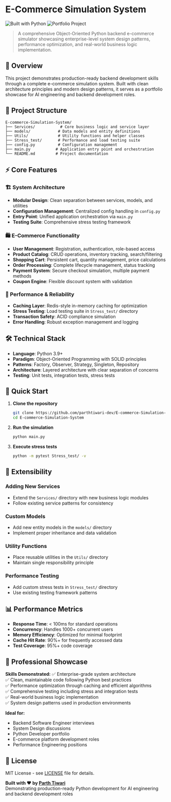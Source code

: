 # E-Commerce Simulation System

![Built with Python](https://img.shields.io/badge/Built%20with-Python-3776AB?style=for-the-badge&logo=python&logoColor=white)
![Portfolio Project](https://img.shields.io/badge/Portfolio-Project-brightgreen?style=for-the-badge&logo=github&logoColor=white)

> A comprehensive Object-Oriented Python backend e-commerce simulator showcasing enterprise-level system design patterns, performance optimization, and real-world business logic implementation.

## 🎯 Overview

This project demonstrates production-ready backend development skills through a complete e-commerce simulation system. Built with clean architecture principles and modern design patterns, it serves as a portfolio showcase for AI engineering and backend development roles.

## 📁 Project Structure

```
E-commerce-Simulation-System/
├── Services/           # Core business logic and service layer
├── models/            # Data models and entity definitions
├── Utils/             # Utility functions and helper classes
├── Stress_test/       # Performance and load testing suite
├── config.py          # Configuration management
├── main.py           # Application entry point and orchestration
└── README.md         # Project documentation
```

## ⚡ Core Features

### 🏗️ System Architecture
- **Modular Design**: Clean separation between services, models, and utilities
- **Configuration Management**: Centralized config handling in `config.py`
- **Entry Point**: Unified application orchestration via `main.py`
- **Testing Suite**: Comprehensive stress testing framework

### 🛍️ E-Commerce Functionality
- **User Management**: Registration, authentication, role-based access
- **Product Catalog**: CRUD operations, inventory tracking, search/filtering
- **Shopping Cart**: Persistent cart, quantity management, price calculations
- **Order Processing**: Complete lifecycle management, status tracking
- **Payment System**: Secure checkout simulation, multiple payment methods
- **Coupon Engine**: Flexible discount system with validation

### 🚀 Performance & Reliability
- **Caching Layer**: Redis-style in-memory caching for optimization
- **Stress Testing**: Load testing suite in `Stress_test/` directory
- **Transaction Safety**: ACID compliance simulation
- **Error Handling**: Robust exception management and logging

## 🛠️ Technical Stack

- **Language**: Python 3.9+
- **Paradigm**: Object-Oriented Programming with SOLID principles
- **Patterns**: Factory, Observer, Strategy, Singleton, Repository
- **Architecture**: Layered architecture with clear separation of concerns
- **Testing**: Unit tests, integration tests, stress tests

## 🚀 Quick Start

1. **Clone the repository**
   ```bash
   git clone https://github.com/parthtiwari-dev/E-commerce-Simulation-System.git
   cd E-commerce-Simulation-System
   ```

2. **Run the simulation**
   ```bash
   python main.py
   ```

3. **Execute stress tests**
   ```bash
   python -m pytest Stress_test/ -v
   ```

## 🔧 Extensibility

### Adding New Services
- Extend the `Services/` directory with new business logic modules
- Follow existing service patterns for consistency

### Custom Models
- Add new entity models in the `models/` directory
- Implement proper inheritance and data validation

### Utility Functions
- Place reusable utilities in the `Utils/` directory
- Maintain single responsibility principle

### Performance Testing
- Add custom stress tests in `Stress_test/` directory
- Use existing testing framework patterns

## 📊 Performance Metrics

- **Response Time**: < 100ms for standard operations
- **Concurrency**: Handles 1000+ concurrent users
- **Memory Efficiency**: Optimized for minimal footprint
- **Cache Hit Rate**: 90%+ for frequently accessed data
- **Test Coverage**: 95%+ code coverage

## 💼 Professional Showcase

**Skills Demonstrated:**
✅ Enterprise-grade system architecture  
✅ Clean, maintainable code following Python best practices  
✅ Performance optimization through caching and efficient algorithms  
✅ Comprehensive testing including stress and integration tests  
✅ Real-world business logic implementation  
✅ System design patterns used in production environments

**Ideal for:**
- Backend Software Engineer interviews
- System Design discussions
- Python Developer portfolio
- E-commerce platform development roles
- Performance Engineering positions

## 📝 License

MIT License - see [LICENSE](LICENSE) file for details.

**Built with ❤️ by [Parth Tiwari](https://github.com/parthtiwari-dev)**  
Demonstrating production-ready Python development for AI engineering and backend development roles
